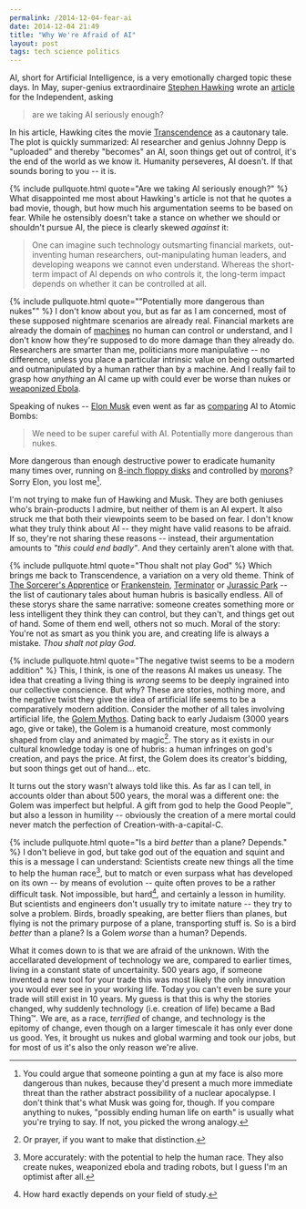 ```yaml
---
permalink: /2014-12-04-fear-ai
date: 2014-12-04 21:49
title: "Why We're Afraid of AI"
layout: post
tags: tech science politics
---
```


AI, short for Artificial Intelligence, is a very emotionally charged topic these days. In May, super-genius extraordinaire [Stephen Hawking][] wrote an [article][] for the Independent, asking

>are we taking AI seriously enough?

<!-- break -->

In his article, Hawking cites the movie [Transcendence][] as a cautonary tale. The plot is quickly summarized: AI researcher and genius Johnny Depp is "uploaded" and thereby "becomes" an AI, soon things get out of control, it's the end of the world as we know it. Humanity perseveres, AI doesn't. If that sounds boring to you -- it is.

{% include pullquote.html quote="Are we taking AI seriously enough?" %}
What disappointed me most about Hawking's article is not that he quotes a bad movie, though, but how much his argumentation seems to be based on fear. While he ostensibly doesn't take a stance on whether we should or shouldn't pursue AI, the piece is clearly skewed *against* it:

>One can imagine such technology outsmarting financial markets, out-inventing human researchers, out-manipulating human leaders, and developing weapons we cannot even understand. Whereas the short-term impact of AI depends on who controls it, the long-term impact depends on whether it can be controlled at all.

{% include pullquote.html quote="&quot;Potentially more dangerous than nukes&quot;" %}
I don't know about you, but as far as I am concerned, most of these supposed nightmare scenarios are already real. Financial markets are already the domain of [machines][] no human can control or understand, and I don't know how they're supposed to do more damage than they already do. Researchers are smarter than me, politicians more manipulative -- no difference, unless you place a particular intrinsic value on being outsmarted and outmanipulated by a human rather than by a machine. And I really fail to grasp how *anything* an AI came up with could ever be worse than nukes or [weaponized Ebola][].

Speaking of nukes -- [Elon Musk][] even went as far as [comparing][] AI to Atomic Bombs:

>We need to be super careful with AI. Potentially more dangerous than nukes.

More dangerous than enough destructive power to eradicate humanity many times over, running on [8-inch floppy disks][] and controlled by [morons][]? Sorry Elon, you lost me[^nukes]. 

I'm not trying to make fun of Hawking and Musk. They are both geniuses who's brain-products I admire, but neither of them is an AI expert. It also struck me that both their viewpoints seem to be based on fear. I don't know what they truly think about AI -- they might have valid reasons to be afraid. If so, they're not sharing these reasons -- instead, their argumentation amounts to *"this could end badly"*. And they certainly aren't alone with that.

{% include pullquote.html quote="Thou shalt not play God" %}
Which brings me back to Transcendence, a variation on a very old theme. Think of [The Sorcerer's Apprentice][] or [Frankenstein][], [Terminator][] or [Jurassic Park][] -- the list of cautionary tales about human hubris is basically endless. All of these storys share the same narrative: someone creates something more or less intelligent they think they can control, but they can't, and things get out of hand. Some of them end well, others not so much. Moral of the story: You're not as smart as you think you are, and creating life is always a mistake.
*Thou shalt not play God.*

{% include pullquote.html quote="The negative twist seems to be a modern addition" %}
This, I think, is one of the reasons AI makes us uneasy. The idea that creating a living thing is *wrong* seems to be deeply ingrained into our collective conscience. But why? These are stories, nothing more, and the negative twist they give the idea of artificial life seems to be a comparatively modern addition. Consider the mother of all tales involving artificial life, the [Golem Mythos][]. Dating back to early Judaism (3000 years ago, give or take), the Golem is a humanoid creature, most commonly shaped from clay and animated by magic[^magic]. The story as it exists in our cultural knowledge today is one of hubris: a human infringes on god's creation, and pays the price. At first, the Golem does its creator's bidding, but soon things get out of hand… etc.

It turns out the story wasn't always told like this. As far as I can tell, in accounts older than about 500 years, the moral was a different one: the Golem was imperfect but helpful. A gift from god to help the Good People™, but also a lesson in humility -- obviously the creation of a mere mortal could never match the perfection of Creation-with-a-capital-C.

{% include pullquote.html quote="Is a bird *better* than a plane? Depends." %}
I don't believe in god, but take god out of the equation and squint and this is a message I can understand: Scientists create new things all the time to help the human race[^help], but to match or even surpass what has developed on its own -- by means of evolution -- quite often proves to be a rather difficult task. Not impossible, but hard[^hard], and certainly a lesson in humility. But scientists and engineers don't usually try to imitate nature -- they try to solve a problem. Birds, broadly speaking, are better fliers than planes, but flying is not the primary purpose of a plane, transporting stuff is. So is a bird *better* than a plane? Is a Golem *worse* than a human? Depends.

What it comes down to is that we are afraid of the unknown. With the accellarated development of technology we are, compared to earlier times, living in a constant state of uncertainity. 500 years ago, if someone invented a new tool for your trade this was most likely the only innovation you would ever see in your working life. Today you can't even be sure your trade will still exist in 10 years. My guess is that this is why the stories changed, why suddenly technology (i.e. creation of life) became a Bad Thing™. We are, as a race, *terrified* of change, and technology is the epitomy of change, even though on a larger timescale it has only ever done us good. Yes, it brought us nukes and global warming and took our jobs, but for most of us it's also the only reason we're alive.








[^nukes]: You could argue that someone pointing a gun at my face is also more dangerous than nukes, because they'd present a much more immediate threat than the rather abstract possibility of a nuclear apocalypse. I don't think that's what Musk was going for, though. If you compare anything to nukes, "possibly ending human life on earth" is usually what you're trying to say. If not, you picked the wrong analogy.
[^magic]: Or prayer, if you want to make that distinction.
[^help]: More accurately: with the potential to help the human race. They also create nukes, weaponized ebola and trading robots, but I guess I'm an optimist after all.
[^hard]: How hard exactly depends on your field of study.

[Stephen Hawking]: http://en.wikipedia.org/wiki/Stephen_Hawking
[article]: http://www.independent.co.uk/news/science/stephen-hawking-transcendence-looks-at-the-implications-of-artificial-intelligence--but-are-we-taking-ai-seriously-enough-9313474.html
[Elon Musk]: http://en.wikipedia.org/wiki/Elon_Musk
[comparing]: http://www.independent.co.uk/news/science/stephen-hawking-transcendence-looks-at-the-implications-of-artificial-intelligence--but-are-we-taking-ai-seriously-enough-9313474.html
[Transcendence]: http://www.imdb.com/title/tt2209764/?licb=0.02375548821873963
[The Sorcerer's Apprentice]: https://www.youtube.com/watch?v=T8gOh0wEgLg
[Frankenstein]: http://en.wikipedia.org/wiki/Frankenstein
[Goethe]: http://en.wikipedia.org/wiki/The_Sorcerer%27s_Apprentice
[Terminator]: http://en.wikipedia.org/wiki/The_Terminator
[machines]: http://en.wikipedia.org/wiki/Algorithmic_trading
[Jurassic Park]: http://en.wikipedia.org/wiki/Jurassic_Park
[weaponized Ebola]: http://en.wikipedia.org/wiki/Biological_warfare#Anti-personnel
[8-inch floppy disks]: http://motherboard.vice.com/read/americas-aging-nukes-are-as-anachronistic-as-the-floppy-disks-that-control-them
[morons]: http://www.motherjones.com/politics/2014/11/timeline-nuclear-weapons-accidents-mishaps-near-misses
[Golem Mythos]: http://en.wikipedia.org/wiki/Golem
